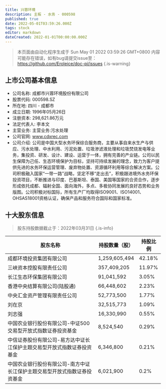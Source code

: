 ```yaml
---
title: 兴蓉环境
description: 主板 - 水务 - 000598
published: true
date: 2022-05-01T03:59:26.000Z
tags: stock
editor: markdown
dateCreated: 2022-01-01T00:00:00.000Z
---
```


> 本页面由自动化程序生成于 Sun May 01 2022 03:59:26 GMT+0800
> 内容可能存在错误，如有bug请提交issue至：https://github.com/Eroleice/doc-pi/issues
{.is-warning}

## 上市公司基本信息
- 公司名称: 成都市兴蓉环境股份有限公司
- 股票代码: 000598.SZ
- 所在地: 四川 - 成都市
- 成立日期: 1996年05月26日
- 注册资本: 298,621.86万元
- 法定代表人: 李本文
- 主营业务: 主营业务:污水处理
- 公司官网: www.cdxrec.com
- 公司介绍: 公司是中国大型水务环保综合服务商，主要从事自来水生产与供应、污水处理、中水利用、污泥处置、垃圾渗滤液处理和垃圾焚烧发电等业务，集投资、研发、设计、建设、运营于一体，拥有完善的产业链。公司以民生保障为己任、生态环境保护为目标，坚持可持续发展的理念，致力为客户提供先进的水务环保运营管理、废弃物处置、资源循环利用等综合解决方案。公司积极融入国家“一带一路”战略，坚定不移“走出去”，积极跟进境外水务环保投资项目，不断推进与印度、巴基斯坦、泰国、美国等国家的合资合作，逐步形成依托成都、辐射全国、面向海外，多点、多极协同发展的良好态势和业务版图。公司积极对标国际，所有生产厂均取得ISO9001、ISO14001、OHSAS18001资格认证，确保产品和服务符合国际和国家标准。


## 十大股东信息
> 股东持股数据截止于：2022年03月31日
{.is-info}

| 股东名称 | 持股数量（股） | 持股比例 |
| --- | --- | --- |
| 成都环境投资集团有限公司 | 1,259,605,494 | 42.18% |
| 三峡资本控股有限责任公司 | 357,409,205 | 11.97% |
| 长江生态环保集团有限公司 | 91,041,592 | 3.05% |
| 香港中央结算有限公司(陆股通) | 66,448,602 | 2.23% |
| 中央汇金资产管理有限责任公司 | 52,773,500 | 1.77% |
| 刘在京 | 32,515,773 | 1.09% |
| 刘志强 | 16,330,990 | 0.55% |
| 中国农业银行股份有限公司-中证500交易型开放式指数证券投资基金 | 8,524,540 | 0.29% |
| 中信证券股份有限公司-易方达中证长江保护主题交易型开放式指数证券投资基金 | 6,346,800 | 0.21% |
| 中国农业银行股份有限公司-南方中证长江保护主题交易型开放式指数证券投资基金 | 6,021,900 | 0.2% |




